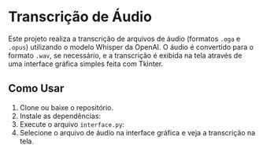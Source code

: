 # Transcrição de Áudio

Este projeto realiza a transcrição de arquivos de áudio (formatos `.oga` e `.opus`) utilizando o modelo Whisper da OpenAI. O áudio é convertido para o formato `.wav`, se necessário, e a transcrição é exibida na tela através de uma interface gráfica simples feita com Tkinter.

## Como Usar

1. Clone ou baixe o repositório.
2. Instale as dependências:
3. Execute o arquivo `interface.py`:
4. Selecione o arquivo de áudio na interface gráfica e veja a transcrição na tela.
